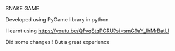 SNAKE GAME

Developed using PyGame library in python

I learnt using https://youtu.be/QFvqStqPCRU?si=smG9aY_lhMrBatLl

Did some changes !
But a great experience

